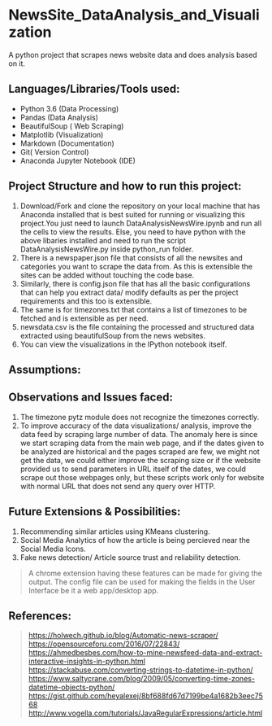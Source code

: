 # NewsSite_DataAnalysis_and_Visualization
A python project that scrapes news website data and does analysis based on it.

## Languages/Libraries/Tools used:
- Python 3.6 (Data Processing)
- Pandas (Data Analysis)
- BeautifulSoup ( Web Scraping)
- Matplotlib  (Visualization)
- Markdown (Documentation)
- Git( Version Control)
- Anaconda Jupyter Notebook (IDE)


## Project Structure and how to run this project:

1. Download/Fork and clone the repository on your local machine that has Anaconda installed that is best suited for running or visualizing this project.You just need to launch DataAnalysisNewsWire.ipynb and run all the cells to view the results. Else, you need to have python with the above libaries installed and need to run the script DataAnalysisNewsWire.py inside python_run folder.
2. There is a newspaper.json file that consists of all the newsites and categories you want to scrape the data from. As this is extensible the sites can be added without touching the code base.
3. Similarly, there is config.json file that has all the basic configurations that can help you extract data/ modify defaults as per the 
project requirements and this too is extensible.
4. The same is for timezones.txt that contains a list of timezones to be fetched and is extensible as per need.
5. newsdata.csv is the file containing the processed and structured data extracted using beautifulSoup from the news websites.
6. You can view the visualizations in the IPython notebook itself.

## Assumptions:


## Observations and Issues faced:

1. The timezone pytz module does not recognize the timezones correctly.
2. To improve accuracy of the data visualizations/ analysis, improve the data feed by scraping large number of data. The anomaly here is since we start scraping data from the main web page, and if the dates given to be analyzed are historical and the pages scraped are few, we might not get the data, we could either improve the scraping size or if the website provided us to send parameters in URL itself of the dates, we could scrape out those webpages only, but these scripts work only for website with normal URL that does not send any query over HTTP. 

## Future Extensions & Possibilities:

1. Recommending similar articles using KMeans clustering.
2. Social Media Analytics of how the article is being percieved near the Social Media Icons.
3. Fake news detection/ Article source trust and reliability detection.

 > A chrome extension having these features can be made for giving the output. The config file can be used for making the fields in the User Interface be it a web app/desktop app.
 
 ## References:
  > https://holwech.github.io/blog/Automatic-news-scraper/
  > https://opensourceforu.com/2016/07/22843/
  > https://ahmedbesbes.com/how-to-mine-newsfeed-data-and-extract-interactive-insights-in-python.html
  > https://stackabuse.com/converting-strings-to-datetime-in-python/
  > https://www.saltycrane.com/blog/2009/05/converting-time-zones-datetime-objects-python/
  > https://gist.github.com/heyalexej/8bf688fd67d7199be4a1682b3eec7568
  > http://www.vogella.com/tutorials/JavaRegularExpressions/article.html
